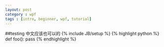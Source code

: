 ```yaml
---
layout: post
category : wpf
tags : [intro, beginner, wpf, tutorial]
---
```

##testing
中文应该也可以的
{% include JB/setup %}
{% highlight python %}
def foo():
	pass
{% endhighlight %}
